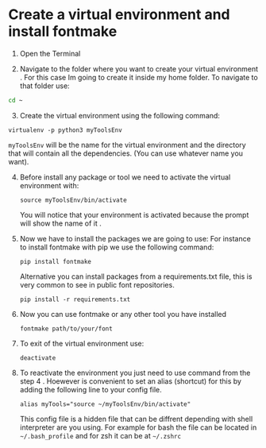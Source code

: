 # Create a virtual environment and install fontmake

1. Open the Terminal

2. Navigate to the folder where you want to create your virtual environment . For this case Im going to create it inside my  home folder. To navigate to that folder use:

``` sh
cd ~
```

3. Create the virtual environment using the following command: 

```
virtualenv -p python3 myToolsEnv
```

`myToolsEnv` will be the name for the virtual environment and the directory that will contain all the dependencies. (You can use whatever name you want).

4. Before install any package or tool we need to activate the virtual environment with:

   ```
   source myToolsEnv/bin/activate
   ```

   You will notice that your environment is activated because the prompt will show the name of it .

5. Now we have to install the packages we are going to use: 
   For instance to install fontmake with pip we use the following command:

   ```
   pip install fontmake
   ```

   Alternative you can install packages from a requirements.txt file, this is very common to see in public font repositories.

   ```
   pip install -r requirements.txt
   ```

6. Now you can use fontmake or any other tool you have installed

   ```
   fontmake path/to/your/font
   ```

7. To exit of the virtual environment use:

   ```
   deactivate
   ```

8. To reactivate the environment you just need to use command from the step 4 . Hoewever is convenient to set an alias (shortcut) for this by adding the following line to your config file.

   ```
   alias myTools="source ~/myToolsEnv/bin/activate"
   ```

   This config file is a hidden file that can be diffrent depending with shell interpreter are you using. For example for bash the file can be located in `~/.bash_profile` and for zsh it can be at `~/.zshrc`


